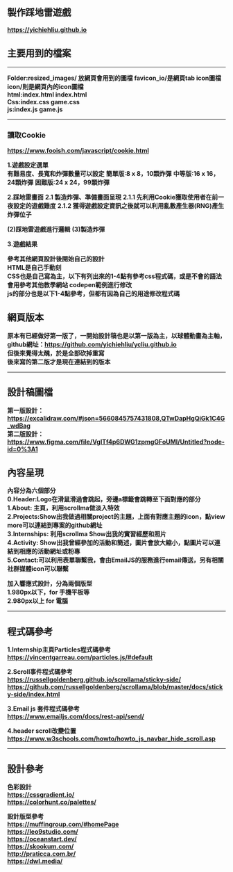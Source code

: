 ## 製作踩地雷遊戲
**https://yichiehliu.github.io**
## 主要用到的檔案
***

**Folder:resized_images/ 放網頁會用到的圖檔 favicon_io/是網頁tab icon圖檔 icon/則是網頁內的icon圖檔<br>**
**html:index.html index.html<br>**
**Css:index.css game.css<br>**
**js:index.js game.js<br>**
***

### 讀取Cookie
**https://www.fooish.com/javascript/cookie.html**

**1.遊戲設定選單<br>**
**有難易度、長寬和炸彈數量可以設定**
**簡單版:8 x 8，10顆炸彈**
**中等版:16 x 16，24顆炸彈**
**困難版:24 x 24，99顆炸彈**


**2.踩地雷畫面**
**2.1 製造炸彈、準備畫面呈現**
**2.1.1 先利用Cookie獲取使用者在前一夜設定的遊戲難度**
**2.1.2 獲得遊戲設定資訊之後就可以利用亂數產生器(RNG)產生炸彈位子**


**(2)踩地雷遊戲進行邏輯**
**(3)製造炸彈**

**3.遊戲結果**



**參考其他網頁設計後開始自己的設計<br>**
**HTML是自己手動刻<br>**
**CSS也是自己寫為主，以下有列出來的1-4點有參考css程式碼，或是不會的語法會用參考其他教學網站 codepen範例進行修改<br>**
**js的部分也是以下1-4點參考，但都有因為自己的用途修改程式碼<br>**

## 網頁版本
**原本有已經做好第一版了，一開始設計稿也是以第一版為主，以球體動畫為主軸，<br>github網址：https://github.com/yichiehliu/ycliu.github.io<br>但後來覺得太醜，於是全部砍掉重寫<br>**
**後來寫的第二版才是現在連結到的版本**
***
## 設計稿圖檔
**第一版設計：<br>https://excalidraw.com/#json=5660845757431808,QTwDapHgQiGk1C4G_wdBag<br>**
**第二版設計：<br>https://www.figma.com/file/VglTf4p6DWG1zpmgGFoUMl/Untitled?node-id=0%3A1**

## 內容呈現

**內容分為六個部分<br>**
**0.Header:Logo在滑鼠滑過會跳起，旁邊a標籤會跳轉至下面對應的部分<br>**
**1.About: 主頁，利用scrollma做淡入特效<br>**
**2.Projects:Show出我做過相關project的主題，上面有對應主題的icon，點view more可以連結到專案的github網址<br>**
**3.Internships: 利用scrollma Show出我的實習經歷和照片<br>**
**4.Activity: Show出我曾經參加的活動和簡述，圖片會放大縮小，點圖片可以連結到相應的活動網址或粉專<br>**
**5.Contact:可以利用表單聯繫我，會由EmailJS的服務進行email傳送，另有相關社群媒體icon可以聯繫<br>**

**加入響應式設計，分為兩個版型<br>**
**1.980px以下，for 手機平板等<br>**
**2.980px以上 for 電腦**

***
## 程式碼參考
**1.Internship主頁Particles程式碼參考**
**https://vincentgarreau.com/particles.js/#default<br>**

**2.Scroll事件程式碼參考<br>**
**https://russellgoldenberg.github.io/scrollama/sticky-side/<br>**
**https://github.com/russellgoldenberg/scrollama/blob/master/docs/sticky-side/index.html<br>**

**3.Email js 套件程式碼參考<br>**
**https://www.emailjs.com/docs/rest-api/send/**

**4.header scroll改變位置<br>**
**https://www.w3schools.com/howto/howto_js_navbar_hide_scroll.asp**
***

## 設計參考
**色彩設計<br>**
**https://cssgradient.io/<br>**
**https://colorhunt.co/palettes/<br>**

**設計版型參考<br>**
**https://muffingroup.com/#homePage<br>**
**https://leo9studio.com/<br>**
**https://oceanstart.dev/<br>**
**https://skookum.com/<br>**
**http://praticca.com.br/<br>**
**https://dwl.media/**

